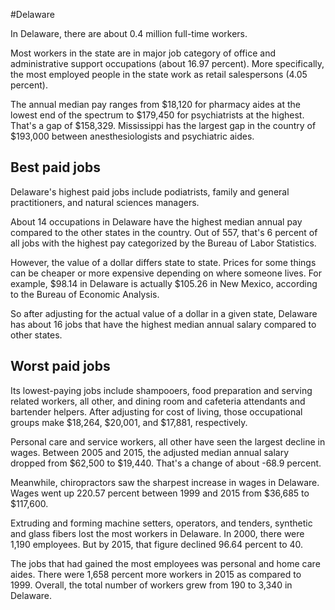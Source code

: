 

#Delaware

In Delaware, there are about 0.4 million full-time workers.


Most workers in the state are in major job category of office and administrative support occupations (about 16.97 percent). More specifically, the most employed people in the state work as retail salespersons (4.05 percent).
               
The annual median pay ranges from $18,120 for pharmacy aides at the lowest end of the spectrum to  $179,450 for psychiatrists at the highest. That's a gap of $158,329. Mississippi has the largest gap in the country of $193,000 between anesthesiologists and psychiatric aides.
               
## Best paid jobs
Delaware's highest paid jobs include podiatrists, family and general practitioners, and natural sciences managers.
               
About 14 occupations in Delaware have the highest median annual pay compared to the other states in the country. Out of 557, that's 6 percent of all jobs with the highest pay categorized by the Bureau of Labor Statistics.
               
However, the value of a dollar differs state to state. Prices for some things can be cheaper or more expensive depending on where someone lives. For example, $98.14 in Delaware is actually $105.26 in New Mexico, according to the Bureau of Economic Analysis.
               
So after adjusting for the actual value of a dollar in a given state, Delaware has about 16 jobs that have the highest median annual salary compared to other states.
               
## Worst paid jobs

Its lowest-paying jobs include shampooers, food preparation and serving related workers, all other, and dining room and cafeteria attendants and bartender helpers. After adjusting for cost of living, those occupational groups make $18,264,  $20,001, and  $17,881, respectively.
               
Personal care and service workers, all other have seen the largest decline in wages. Between 2005 and 2015, the adjusted median annual salary dropped from $62,500 to $19,440. That's a change of about -68.9 percent.
               
Meanwhile, chiropractors saw the sharpest increase in wages in Delaware. Wages went up 220.57 percent between 1999 and 2015 from $36,685 to $117,600.

Extruding and forming machine setters, operators, and tenders, synthetic and glass fibers lost the most workers in Delaware. In 2000, there were 1,190 employees. But by 2015, that figure declined 96.64 percent to 40. 
               
The jobs that had gained the most employees was personal and home care aides. There were 1,658 percent more workers in 2015 as compared to 1999. Overall, the total number of workers grew from 190 to 3,340 in Delaware.
